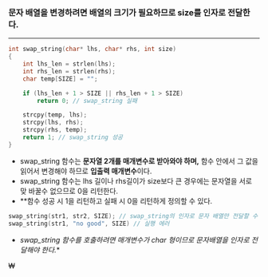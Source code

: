 ###  문자 배열을 변경하려면 배열의 크기가 필요하므로 size를 인자로 전달한다.
_____
```c
int swap_string(char* lhs, char* rhs, int size)
{
	int lhs_len = strlen(lhs);
	int rhs_len = strlen(rhs);
	char temp[SIZE] = "";

	if (lhs_len + 1 > SIZE || rhs_len + 1 > SIZE)
		return 0; // swap_string 실패

	strcpy(temp, lhs);
	strcpy(lhs, rhs);
	strcpy(rhs, temp);
	return 1; // swap_string 성공
}
```
- swap_string 함수는 **문자열 2개를 매개변수로 받아와야 하며,** 함수 안에서 그 값을 읽어서 변경해야 하므로 **입출력 매개변수**이다.
- swap_string 함수는 lhs 길이나 rhs길이가 size보다 큰 경우에는 문자열을 서로 맞 바꿀수 없으므로 0을 리턴한다.
- **함수 성공 시 1을 리턴하고 실패 시 0을 리턴하게 정의할 수 있다.

```c
swap_string(str1, str2, SIZE); // swap_string의 인자로 문자 배열만 전달할 수 있다.
swap_string(str1, "no good", SIZE) // 실행 에러
```
- **swap_string 함수를 호출하려면 매개변수가 char* 형이므로 문자배열을 인자로 전달해야 한다.**

₩